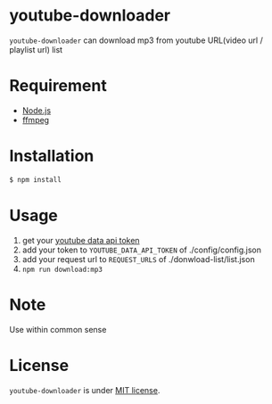 # youtube-downloader

`youtube-downloader` can download mp3 from youtube URL(video url / playlist url) list

# Requirement

* [Node.js](https://nodejs.org/ja/)
* [ffmpeg](https://www.ffmpeg.org/)

# Installation

```bash
$ npm install
```

# Usage

1. get your [youtube data api token](https://developers.google.com/youtube/registering_an_application?hl=en)
1. add your token to `YOUTUBE_DATA_API_TOKEN` of ./config/config.json
1. add your request url to `REQUEST_URLS` of ./donwload-list/list.json
1. `npm run download:mp3`

# Note

Use within common sense

# License

`youtube-downloader` is under [MIT license](https://en.wikipedia.org/wiki/MIT_License).